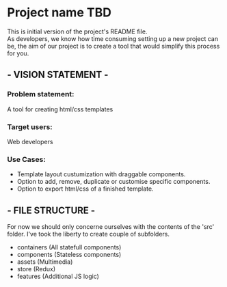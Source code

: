 # Project name TBD
This is initial version of the project's README file.<br>
As developers, we know how time consuming setting up a new project can be, the aim of our project is to create a tool that would simplify this process for you.

## - VISION STATEMENT -
### Problem statement:
A tool for creating html/css templates
### Target users:
Web developers
### Use Cases:
  - Template layout custumization with draggable components.
  - Option to add, remove, duplicate or customise specific components.
  - Option to export html/css of a finished template.

## - FILE STRUCTURE - 
For now we should only concerne ourselves with the contents of the 'src' folder. I've took the liberty to create couple of subfolders.<br>
 - containers (All statefull components)
 - components (Stateless components)
 - assets (Multimedia)
 - store (Redux)
 - features (Additional JS logic)
